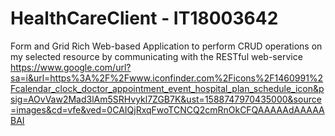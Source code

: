 # HealthCareClient - IT18003642

Form and Grid Rich Web-based Application to perform CRUD operations on my selected resource by communicating with the RESTful web-service
https://www.google.com/url?sa=i&url=https%3A%2F%2Fwww.iconfinder.com%2Ficons%2F1460991%2Fcalendar_clock_doctor_appointment_event_hospital_plan_schedule_icon&psig=AOvVaw2Mad3lAm5SRHvykl7ZGB7K&ust=1588747970435000&source=images&cd=vfe&ved=0CAIQjRxqFwoTCNCQ2cmRnOkCFQAAAAAdAAAAABAI
